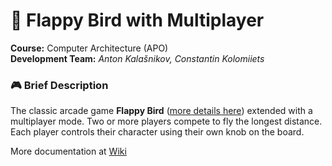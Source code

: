 # 🐤 Flappy Bird with Multiplayer

**Course:** Computer Architecture (APO)  
**Development Team:** *Anton Kalašnikov, Constantin Kolomiiets*

### 🎮 Brief Description

The classic arcade game **Flappy Bird** ([more details here](https://en.wikipedia.org/wiki/Flappy_Bird)) extended with a multiplayer mode. Two or more players compete to fly the longest distance. Each player controls their character using their own knob on the board.

More documentation at [Wiki](https://github.com/Kalash004/semestral_apo/wiki)
